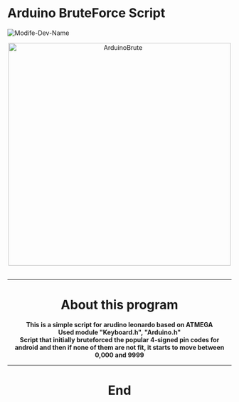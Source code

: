 # Arduino BruteForce Script 
![Modife-Dev-Name](https://img.shields.io/badge/ModifyRepoDev-K3rnel-yellow)
<div align="center">
<img src="https://github.com/K3rnel-Dev/ArduinoBrute/blob/main/screens/screen.png" width='500px' height='500px' alt="ArduinoBrute">
<br><br>
<img src="https://readme-typing-svg.demolab.com?font=Fira+Code&size=30&pause=320&width=500&lines=Arduino+Bruteforce;4X+PINS;ATMEGA+ARDUINO" alt="">
<hr>
<h1>About this program</h1>
<strong>This is a simple script for arudino leonardo based on ATMEGA<br>
Used module "Keyboard.h", "Arduino.h"<br>
Script that initially bruteforced the popular 4-signed pin codes for android and then if none of them are not fit, it starts to move between 0,000 and 9999
</strong>


---

<h1 align="center">End</h1>

